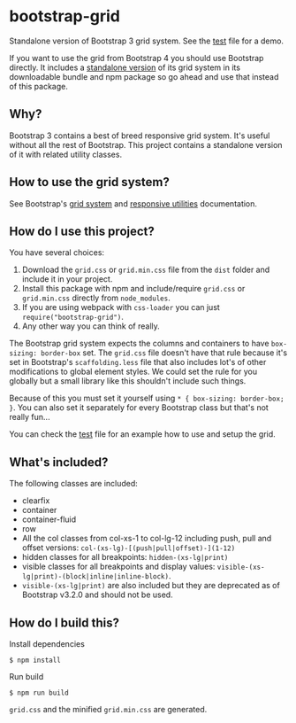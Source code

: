 # bootstrap-grid

Standalone version of Bootstrap 3 grid system. See the [test][test.html] file
for a demo.

If you want to use the grid from Bootstrap 4 you should use Bootstrap directly.
It includes a [standalone version][bs-4-standalone] of its grid system in its
downloadable bundle and npm package so go ahead and use that instead of this
package.

## Why?

Bootstrap 3 contains a best of breed responsive grid system. It's useful without
all the rest of Bootstrap. This project contains a standalone version of it with
related utility classes.

## How to use the grid system?

See Bootstrap's [grid system][grid] and [responsive utilities][responsive]
documentation.

## How do I use this project?

You have several choices:

1. Download the `grid.css` or `grid.min.css` file from the `dist` folder and
   include it in your project.
2. Install this package with npm and include/require `grid.css` or
   `grid.min.css` directly from `node_modules`.
3. If you are using webpack with `css-loader` you can just
   `require("bootstrap-grid")`.
4. Any other way you can think of really.

The Bootstrap grid system expects the columns and containers to have
`box-sizing: border-box` set. The `grid.css` file doesn't have that rule because
it's set in Bootstrap's `scaffolding.less` file that also includes lot's of
other modifications to global element styles. We could set the rule for you
globally but a small library like this shouldn't include such things.

Because of this you must set it yourself using `* { box-sizing: border-box; }`.
You can also set it separately for every Bootstrap class but that's not really
fun...

You can check the [test][test.html] file for an example how to use and setup the
grid.

## What's included?

The following classes are included:

* clearfix
* container
* container-fluid
* row
* All the col classes from col-xs-1 to col-lg-12 including push, pull and offset
  versions: `col-(xs-lg)-[(push|pull|offset)-](1-12)`
* hidden classes for all breakpoints: `hidden-(xs-lg|print)`
* visible classes for all breakpoints and display values:
  `visible-(xs-lg|print)-(block|inline|inline-block)`.
* `visible-(xs-lg|print)` are also included but they are deprecated as of
  Bootstrap v3.2.0 and should not be used.

## How do I build this?

Install dependencies

    $ npm install

Run build

    $ npm run build

`grid.css` and the minified `grid.min.css` are generated.

[grid]: http://getbootstrap.com/css/#grid
[responsive]: http://getbootstrap.com/css/#responsive-utilities
[test.html]: https://rawgit.com/Hilzu/bootstrap-grid/master/test.html
[bs-4-standalone]: https://getbootstrap.com/docs/4.0/getting-started/contents/#comparison-of-css-files
